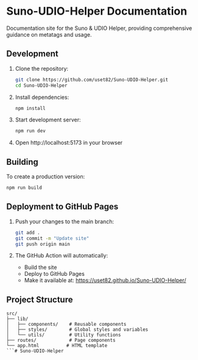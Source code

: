 # Suno-UDIO-Helper Documentation

Documentation site for the Suno & UDIO Helper, providing comprehensive guidance on metatags and usage.

## Development

1. Clone the repository:
   ```bash
   git clone https://github.com/uset82/Suno-UDIO-Helper.git
   cd Suno-UDIO-Helper
   ```

2. Install dependencies:
   ```bash
   npm install
   ```

3. Start development server:
   ```bash
   npm run dev
   ```

4. Open http://localhost:5173 in your browser

## Building

To create a production version:
```bash
npm run build
```

## Deployment to GitHub Pages

1. Push your changes to the main branch:
   ```bash
   git add .
   git commit -m "Update site"
   git push origin main
   ```

2. The GitHub Action will automatically:
   - Build the site
   - Deploy to GitHub Pages
   - Make it available at: https://uset82.github.io/Suno-UDIO-Helper/

## Project Structure

```
src/
├── lib/
│   ├── components/    # Reusable components
│   ├── styles/        # Global styles and variables
│   └── utils/         # Utility functions
├── routes/            # Page components
└── app.html          # HTML template
```#   S u n o - U D I O - H e l p e r 
 
 
